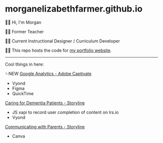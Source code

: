 # morganelizabethfarmer.github.io

:raising_hand_woman: Hi, I'm Morgan 

:woman_teacher: Former Teacher

:woman_technologist: Current Instructional Designer / Curriculum Developer

:sassy_woman: This repo hosts the code for [my portfolio website](https://morganelizabethfarmer.github.io). 

---
Cool things in here:

✨NEW [Google Analytics - Adobe Captivate](https://morganelizabethfarmer.github.io/Captivate_GoogleAnalytics/index.html)
  - Vyond
  - Figma
  - QuickTime

[Caring for Dementia Patients - Storyline](https://morganelizabethfarmer.github.io/Storyline_DementiaCare/story.html)
  - JS xapi to record user completion of content on lrs.io
  - Vyond
  
[Communicating with Parents - Storyline](https://morganelizabethfarmer.github.io/Storyline_ParentCommunication/story.html)
  - Canva
